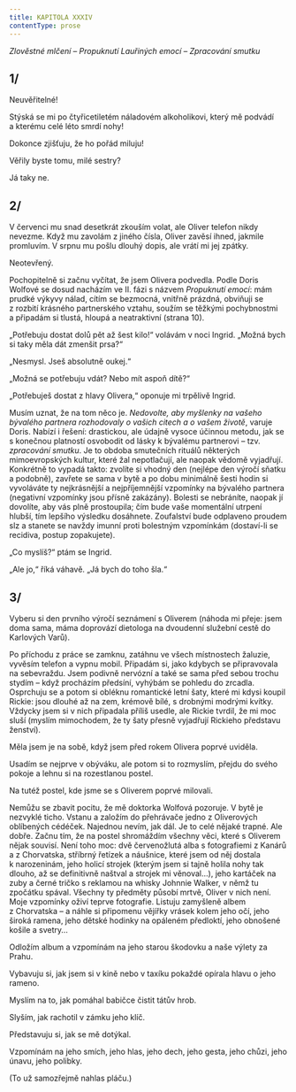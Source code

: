 ```yaml
---
title: KAPITOLA XXXIV
contentType: prose
---
```


_Zlověstné mlčení – Propuknutí Lauřiných emocí – Zpracování smutku_

## 1/

  

Neuvěřitelné!

Stýská se mi po čtyřicetiletém náladovém alkoholikovi, který mě podvádí a kterému celé léto smrdí nohy!

Dokonce zjišťuju, že ho pořád miluju!

Věřily byste tomu, milé sestry?

Já taky ne.

## 2/

  

V červenci mu snad desetkrát zkouším volat, ale Oliver telefon nikdy nevezme. Když mu zavolám z jiného čísla, Oliver zavěsí ihned, jakmile promluvím. V srpnu mu pošlu dlouhý dopis, ale vrátí mi jej zpátky.

Neotevřený.

Pochopitelně si začnu vyčítat, že jsem Olivera podvedla. Podle Doris Wolfové se dosud nacházím ve II. fázi s názvem _Propuknutí emocí_: mám prudké výkyvy nálad, cítím se bezmocná, vnitřně prázdná, obviňuji se z rozbití krásného partnerského vztahu, soužím se těžkými pochybnostmi a připadám si tlustá, hloupá a neatraktivní (strana 10).

„Potřebuju dostat dolů pět až šest kilo!“ volávám v noci Ingrid. „Možná bych si taky měla dát zmenšit prsa?“

„Nesmysl. Jseš absolutně oukej.“

„Možná se potřebuju vdát? Nebo mít aspoň dítě?“

„Potřebuješ dostat z hlavy Olivera,“ oponuje mi trpělivě Ingrid.

Musím uznat, že na tom něco je. _Nedovolte, aby myšlenky na vašeho bývalého partnera rozhodovaly o vašich citech a o vašem životě_, varuje Doris. Nabízí i řešení: drastickou, ale údajně vysoce účinnou metodu, jak se s konečnou platností osvobodit od lásky k bývalému partnerovi – tzv. _zpracování smutku_. Je to obdoba smutečních rituálů některých mimoevropských kultur, které žal nepotlačují, ale naopak vědomě vyjadřují. Konkrétně to vypadá takto: zvolíte si vhodný den (nejlépe den výročí sňatku a podobně), zavřete se sama v bytě a po dobu minimálně šesti hodin si vyvoláváte ty nejkrásnější a nejpříjemnější vzpomínky na bývalého partnera (negativní vzpomínky jsou přísně zakázány). Bolesti se nebráníte, naopak jí dovolíte, aby vás plně prostoupila; čím bude vaše momentální utrpení hlubší, tím lepšího výsledku dosáhnete. Zoufalství bude odplaveno proudem slz a stanete se navždy imunní proti bolestným vzpomínkám (dostaví-li se recidiva, postup zopakujete).

„Co myslíš?“ ptám se Ingrid.

„Ale jo,“ říká váhavě. „Já bych do toho šla.“

## 3/

  

Vyberu si den prvního výročí seznámení s Oliverem (náhoda mi přeje: jsem doma sama, máma doprovází dietologa na dvoudenní služební cestě do Karlových Varů).

Po příchodu z práce se zamknu, zatáhnu ve všech místnostech žaluzie, vyvěsím telefon a vypnu mobil. Připadám si, jako kdybych se připravovala na sebevraždu. Jsem podivně nervózní a také se sama před sebou trochu stydím – když procházím předsíní, vyhýbám se pohledu do zrcadla. Osprchuju se a potom si obléknu romantické letní šaty, které mi kdysi koupil Rickie: jsou dlouhé až na zem, krémově bílé, s drobnými modrými kvítky. Vždycky jsem si v nich připadala příliš usedle, ale Rickie tvrdil, že mi moc sluší (myslím mimochodem, že ty šaty přesně vyjadřují Rickieho představu ženství).

Měla jsem je na sobě, když jsem před rokem Olivera poprvé uviděla.

Usadím se nejprve v obýváku, ale potom si to rozmyslím, přejdu do svého pokoje a lehnu si na rozestlanou postel.

Na tutéž postel, kde jsme se s Oliverem poprvé milovali.

Nemůžu se zbavit pocitu, že mě doktorka Wolfová pozoruje. V bytě je nezvyklé ticho. Vstanu a založím do přehrávače jedno z Oliverových oblíbených cédéček. Najednou nevím, jak dál. Je to celé nějaké trapné. Ale dobře. Začnu tím, že na postel shromáždím všechny věci, které s Oliverem nějak souvisí. Není toho moc: dvě červenožlutá alba s fotografiemi z Kanárů a z Chorvatska, stříbrný řetízek a náušnice, které jsem od něj dostala k narozeninám, jeho holicí strojek (kterým jsem si tajně holila nohy tak dlouho, až se definitivně naštval a strojek mi věnoval…), jeho kartáček na zuby a černé tričko s reklamou na whisky Johnnie Walker, v němž tu zpočátku spával. Všechny ty předměty působí mrtvě, Oliver v nich není. Moje vzpomínky oživí teprve fotografie. Listuju zamyšleně albem z Chorvatska – a náhle si připomenu vějířky vrásek kolem jeho očí, jeho široká ramena, jeho dětské hodinky na opáleném předloktí, jeho obnošené košile a svetry…

Odložím album a vzpomínám na jeho starou škodovku a naše výlety za Prahu.

Vybavuju si, jak jsem si v kině nebo v taxíku pokaždé opírala hlavu o jeho rameno.

Myslím na to, jak pomáhal babičce čistit tátův hrob.

Slyším, jak rachotil v zámku jeho klíč.

Představuju si, jak se mě dotýkal.

Vzpomínám na jeho smích, jeho hlas, jeho dech, jeho gesta, jeho chůzi, jeho únavu, jeho polibky.

(To už samozřejmě nahlas pláču.)
